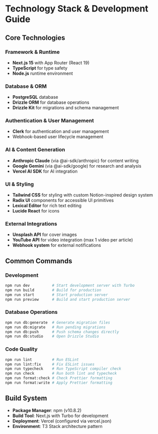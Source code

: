 # Technology Stack & Development Guide

## Core Technologies

### Framework & Runtime
- **Next.js 15** with App Router (React 19)
- **TypeScript** for type safety
- **Node.js** runtime environment

### Database & ORM
- **PostgreSQL** database
- **Drizzle ORM** for database operations
- **Drizzle Kit** for migrations and schema management

### Authentication & User Management
- **Clerk** for authentication and user management
- Webhook-based user lifecycle management

### AI & Content Generation
- **Anthropic Claude** (via @ai-sdk/anthropic) for content writing
- **Google Gemini** (via @ai-sdk/google) for research and analysis
- **Vercel AI SDK** for AI integration

### UI & Styling
- **Tailwind CSS** for styling with custom Notion-inspired design system
- **Radix UI** components for accessible UI primitives
- **Lexical Editor** for rich text editing
- **Lucide React** for icons

### External Integrations
- **Unsplash API** for cover images
- **YouTube API** for video integration (max 1 video per article)
- **Webhook system** for external notifications

## Common Commands

### Development
```bash
npm run dev          # Start development server with Turbo
npm run build        # Build for production
npm run start        # Start production server
npm run preview      # Build and start production server
```

### Database Operations
```bash
npm run db:generate  # Generate migration files
npm run db:migrate   # Run pending migrations
npm run db:push      # Push schema changes directly
npm run db:studio    # Open Drizzle Studio
```

### Code Quality
```bash
npm run lint         # Run ESLint
npm run lint:fix     # Fix ESLint issues
npm run typecheck    # Run TypeScript compiler check
npm run check        # Run both lint and typecheck
npm run format:check # Check Prettier formatting
npm run format:write # Apply Prettier formatting
```

## Build System
- **Package Manager**: npm (v10.8.2)
- **Build Tool**: Next.js with Turbo for development
- **Deployment**: Vercel (configured via vercel.json)
- **Environment**: T3 Stack architecture pattern